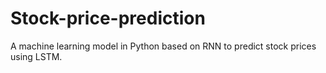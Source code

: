 # Stock-price-prediction
A machine learning model in Python based on RNN to predict stock prices using LSTM.
